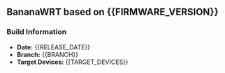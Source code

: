 ## BananaWRT based on {{FIRMWARE_VERSION}}

### Build Information
- **Date:** {{RELEASE_DATE}}
- **Branch:** {{BRANCH}}
- **Target Devices:** {{TARGET_DEVICES}}

